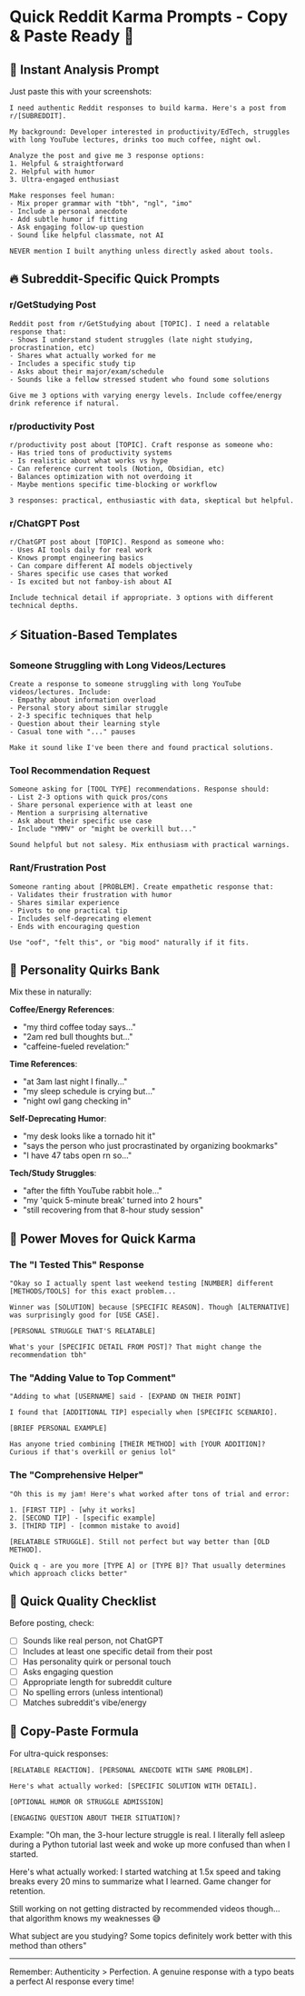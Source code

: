 # Quick Reddit Karma Prompts - Copy & Paste Ready 🚀

## 🎯 Instant Analysis Prompt

Just paste this with your screenshots:

```
I need authentic Reddit responses to build karma. Here's a post from r/[SUBREDDIT].

My background: Developer interested in productivity/EdTech, struggles with long YouTube lectures, drinks too much coffee, night owl.

Analyze the post and give me 3 response options:
1. Helpful & straightforward
2. Helpful with humor  
3. Ultra-engaged enthusiast

Make responses feel human:
- Mix proper grammar with "tbh", "ngl", "imo"
- Include a personal anecdote
- Add subtle humor if fitting
- Ask engaging follow-up question
- Sound like helpful classmate, not AI

NEVER mention I built anything unless directly asked about tools.
```

## 🔥 Subreddit-Specific Quick Prompts

### r/GetStudying Post

```
Reddit post from r/GetStudying about [TOPIC]. I need a relatable response that:
- Shows I understand student struggles (late night studying, procrastination, etc)
- Shares what actually worked for me
- Includes a specific study tip
- Asks about their major/exam/schedule
- Sounds like a fellow stressed student who found some solutions

Give me 3 options with varying energy levels. Include coffee/energy drink reference if natural.
```

### r/productivity Post  

```
r/productivity post about [TOPIC]. Craft response as someone who:
- Has tried tons of productivity systems
- Is realistic about what works vs hype
- Can reference current tools (Notion, Obsidian, etc)
- Balances optimization with not overdoing it
- Maybe mentions specific time-blocking or workflow

3 responses: practical, enthusiastic with data, skeptical but helpful.
```

### r/ChatGPT Post

```
r/ChatGPT post about [TOPIC]. Respond as someone who:
- Uses AI tools daily for real work
- Knows prompt engineering basics
- Can compare different AI models objectively
- Shares specific use cases that worked
- Is excited but not fanboy-ish about AI

Include technical detail if appropriate. 3 options with different technical depths.
```

## ⚡ Situation-Based Templates

### Someone Struggling with Long Videos/Lectures

```
Create a response to someone struggling with long YouTube videos/lectures. Include:
- Empathy about information overload
- Personal story about similar struggle
- 2-3 specific techniques that help
- Question about their learning style
- Casual tone with "..." pauses

Make it sound like I've been there and found practical solutions.
```

### Tool Recommendation Request

```
Someone asking for [TOOL TYPE] recommendations. Response should:
- List 2-3 options with quick pros/cons
- Share personal experience with at least one
- Mention a surprising alternative
- Ask about their specific use case
- Include "YMMV" or "might be overkill but..."

Sound helpful but not salesy. Mix enthusiasm with practical warnings.
```

### Rant/Frustration Post

```
Someone ranting about [PROBLEM]. Create empathetic response that:
- Validates their frustration with humor
- Shares similar experience 
- Pivots to one practical tip
- Includes self-deprecating element
- Ends with encouraging question

Use "oof", "felt this", or "big mood" naturally if it fits.
```

## 🎨 Personality Quirks Bank

Mix these in naturally:

**Coffee/Energy References**:
- "my third coffee today says..."
- "2am red bull thoughts but..."
- "caffeine-fueled revelation:"

**Time References**:
- "at 3am last night I finally..."
- "my sleep schedule is crying but..."
- "night owl gang checking in"

**Self-Deprecating Humor**:
- "my desk looks like a tornado hit it"
- "says the person who just procrastinated by organizing bookmarks"
- "I have 47 tabs open rn so..."

**Tech/Study Struggles**:
- "after the fifth YouTube rabbit hole..."
- "my 'quick 5-minute break' turned into 2 hours"
- "still recovering from that 8-hour study session"

## 🚀 Power Moves for Quick Karma

### The "I Tested This" Response
```
"Okay so I actually spent last weekend testing [NUMBER] different [METHODS/TOOLS] for this exact problem...

Winner was [SOLUTION] because [SPECIFIC REASON]. Though [ALTERNATIVE] was surprisingly good for [USE CASE].

[PERSONAL STRUGGLE THAT'S RELATABLE]

What's your [SPECIFIC DETAIL FROM POST]? That might change the recommendation tbh"
```

### The "Adding Value to Top Comment"
```
"Adding to what [USERNAME] said - [EXPAND ON THEIR POINT]

I found that [ADDITIONAL TIP] especially when [SPECIFIC SCENARIO].

[BRIEF PERSONAL EXAMPLE]

Has anyone tried combining [THEIR METHOD] with [YOUR ADDITION]? Curious if that's overkill or genius lol"
```

### The "Comprehensive Helper"
```
"Oh this is my jam! Here's what worked after tons of trial and error:

1. [FIRST TIP] - [why it works]
2. [SECOND TIP] - [specific example]
3. [THIRD TIP] - [common mistake to avoid]

[RELATABLE STRUGGLE]. Still not perfect but way better than [OLD METHOD].

Quick q - are you more [TYPE A] or [TYPE B]? That usually determines which approach clicks better"
```

## 📝 Quick Quality Checklist

Before posting, check:
- [ ] Sounds like real person, not ChatGPT
- [ ] Includes at least one specific detail from their post
- [ ] Has personality quirk or personal touch
- [ ] Asks engaging question
- [ ] Appropriate length for subreddit culture
- [ ] No spelling errors (unless intentional)
- [ ] Matches subreddit's vibe/energy

## 🎯 Copy-Paste Formula

For ultra-quick responses:

```
[RELATABLE REACTION]. [PERSONAL ANECDOTE WITH SAME PROBLEM].

Here's what actually worked: [SPECIFIC SOLUTION WITH DETAIL].

[OPTIONAL HUMOR OR STRUGGLE ADMISSION]

[ENGAGING QUESTION ABOUT THEIR SITUATION]?
```

Example:
"Oh man, the 3-hour lecture struggle is real. I literally fell asleep during a Python tutorial last week and woke up more confused than when I started.

Here's what actually worked: I started watching at 1.5x speed and taking breaks every 20 mins to summarize what I learned. Game changer for retention.

Still working on not getting distracted by recommended videos though... that algorithm knows my weaknesses 😅

What subject are you studying? Some topics definitely work better with this method than others"

---

Remember: Authenticity > Perfection. A genuine response with a typo beats a perfect AI response every time!